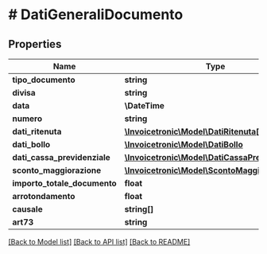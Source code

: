 # # DatiGeneraliDocumento

## Properties

Name | Type | Description | Notes
------------ | ------------- | ------------- | -------------
**tipo_documento** | **string** |  | [optional]
**divisa** | **string** |  | [optional]
**data** | **\DateTime** |  | [optional]
**numero** | **string** |  | [optional]
**dati_ritenuta** | [**\Invoicetronic\Model\DatiRitenuta[]**](DatiRitenuta.md) |  | [optional]
**dati_bollo** | [**\Invoicetronic\Model\DatiBollo**](DatiBollo.md) |  | [optional]
**dati_cassa_previdenziale** | [**\Invoicetronic\Model\DatiCassaPrevidenziale[]**](DatiCassaPrevidenziale.md) |  | [optional]
**sconto_maggiorazione** | [**\Invoicetronic\Model\ScontoMaggiorazione[]**](ScontoMaggiorazione.md) |  | [optional]
**importo_totale_documento** | **float** |  | [optional]
**arrotondamento** | **float** |  | [optional]
**causale** | **string[]** |  | [optional]
**art73** | **string** |  | [optional]

[[Back to Model list]](../../README.md#models) [[Back to API list]](../../README.md#endpoints) [[Back to README]](../../README.md)
